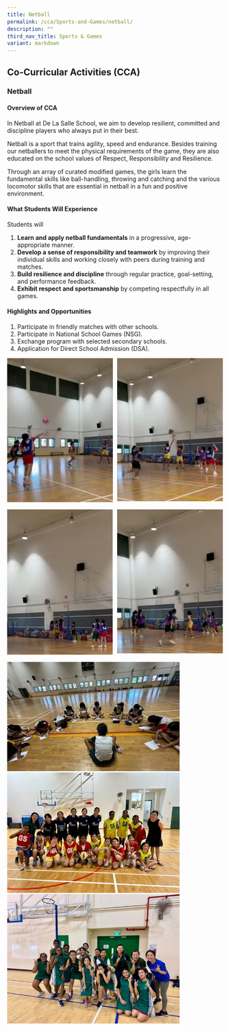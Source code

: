 ```yaml
---
title: Netball
permalink: /cca/Sports-and-Games/netball/
description: ""
third_nav_title: Sports & Games
variant: markdown
---
```

## Co-Curricular&nbsp;Activities&nbsp;(CCA)

### Netball
#### Overview of CCA
In Netball at De La Salle School, we aim to develop resilient, committed and discipline players who always put in their best.

Netball is a sport that trains agility, speed and endurance. Besides training our netballers to meet the physical requirements of the game, they are also educated on the school values of Respect, Responsibility and Resilience.

Through an array of curated modified games, the girls learn the fundamental skills like ball-handling, throwing and catching and the various locomotor skills that are essential in netball in a fun and positive environment. 
#### What Students Will Experience 

Students will 
1. **Learn and apply netball fundamentals** in a progressive, age-appropriate manner.
2. **Develop a sense of responsibility and teamwork** by improving their individual skills and working closely with peers during training and matches.
3. **Build resilience and discipline** through regular practice, goal-setting, and performance feedback.
4. **Exhibit respect and sportsmanship** by competing respectfully in all games.

#### Highlights and Opportunities 
1. Participate in friendly matches with other schools.
2. Participate in National School Games (NSG).
3. Exchange program with selected secondary schools.
4. Application for Direct School Admission (DSA).

<img src="/images/2025/Cca/n1.jpg" style="width:49%" align="left">
<img src="/images/2025/Cca/n2.jpg" style="width:49%" align="right">
<br clear="left"><br>
<img src="/images/2025/Cca/n3.jpg" style="width:49%" align="left">
<img src="/images/2025/Cca/n4.jpg" style="width:49%" align="right">
<br clear="left"><br>
<img src="/images/2025/Cca/n5.jpg" style="width:80%"><br>
<img src="/images/2025/Cca/n6.jpg" style="width:80%"><br>
<img src="/images/2025/Cca/n7.jpg" style="width:80%">
